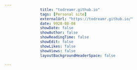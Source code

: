---
                title: "todreamr.github.io"
                tags: [Personal site]
                externalUrl: "https://todreamr.github.io/"
                date: 9928-08-08
                showDate: false
                showAuthor: false
                showReadingTime: false
                showEdit: false
                showLikes: false
                showViews: false
                layoutBackgroundHeaderSpace: false
                ---
